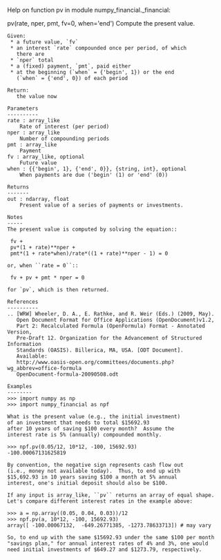Help on function pv in module numpy_financial._financial:

pv(rate, nper, pmt, fv=0, when='end')
    Compute the present value.
    
    Given:
     * a future value, `fv`
     * an interest `rate` compounded once per period, of which
       there are
     * `nper` total
     * a (fixed) payment, `pmt`, paid either
     * at the beginning (`when` = {'begin', 1}) or the end
       (`when` = {'end', 0}) of each period
    
    Return:
       the value now
    
    Parameters
    ----------
    rate : array_like
        Rate of interest (per period)
    nper : array_like
        Number of compounding periods
    pmt : array_like
        Payment
    fv : array_like, optional
        Future value
    when : {{'begin', 1}, {'end', 0}}, {string, int}, optional
        When payments are due ('begin' (1) or 'end' (0))
    
    Returns
    -------
    out : ndarray, float
        Present value of a series of payments or investments.
    
    Notes
    -----
    The present value is computed by solving the equation::
    
     fv +
     pv*(1 + rate)**nper +
     pmt*(1 + rate*when)/rate*((1 + rate)**nper - 1) = 0
    
    or, when ``rate = 0``::
    
     fv + pv + pmt * nper = 0
    
    for `pv`, which is then returned.
    
    References
    ----------
    .. [WRW] Wheeler, D. A., E. Rathke, and R. Weir (Eds.) (2009, May).
       Open Document Format for Office Applications (OpenDocument)v1.2,
       Part 2: Recalculated Formula (OpenFormula) Format - Annotated Version,
       Pre-Draft 12. Organization for the Advancement of Structured Information
       Standards (OASIS). Billerica, MA, USA. [ODT Document].
       Available:
       http://www.oasis-open.org/committees/documents.php?wg_abbrev=office-formula
       OpenDocument-formula-20090508.odt
    
    Examples
    --------
    >>> import numpy as np
    >>> import numpy_financial as npf
    
    What is the present value (e.g., the initial investment)
    of an investment that needs to total $15692.93
    after 10 years of saving $100 every month?  Assume the
    interest rate is 5% (annually) compounded monthly.
    
    >>> npf.pv(0.05/12, 10*12, -100, 15692.93)
    -100.00067131625819
    
    By convention, the negative sign represents cash flow out
    (i.e., money not available today).  Thus, to end up with
    $15,692.93 in 10 years saving $100 a month at 5% annual
    interest, one's initial deposit should also be $100.
    
    If any input is array_like, ``pv`` returns an array of equal shape.
    Let's compare different interest rates in the example above:
    
    >>> a = np.array((0.05, 0.04, 0.03))/12
    >>> npf.pv(a, 10*12, -100, 15692.93)
    array([ -100.00067132,  -649.26771385, -1273.78633713]) # may vary
    
    So, to end up with the same $15692.93 under the same $100 per month
    "savings plan," for annual interest rates of 4% and 3%, one would
    need initial investments of $649.27 and $1273.79, respectively.

